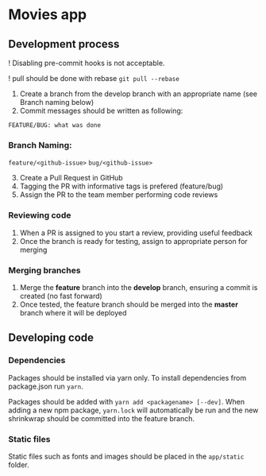 # Movies app

## Development process

! Disabling pre-commit hooks is not acceptable.

! pull should be done with rebase `git pull --rebase`

1.  Create a branch from the develop branch with an appropriate name (see Branch naming below)
2.  Commit messages should be written as following:

`FEATURE/BUG: what was done`

### Branch Naming:

`feature/<github-issue>`
`bug/<github-issue>`

3.  Create a Pull Request in GitHub
4.  Tagging the PR with informative tags is prefered (feature/bug)
5.  Assign the PR to the team member performing code reviews

### Reviewing code

1.  When a PR is assigned to you start a review, providing useful feedback
2.  Once the branch is ready for testing, assign to appropriate person for merging

### Merging branches

1.  Merge the **feature** branch into the **develop** branch, ensuring a commit is created (no fast forward)
2.  Once tested, the feature branch should be merged into the **master** branch where it will be deployed

## Developing code

### Dependencies

Packages should be installed via yarn only. To install dependencies from package.json run `yarn`.

Packages should be added with `yarn add <packagename> [--dev]`. When adding a new npm package, `yarn.lock` will automatically be run and the new shrinkwrap should be committed into the feature branch.

### Static files

Static files such as fonts and images should be placed in the `app/static` folder.
